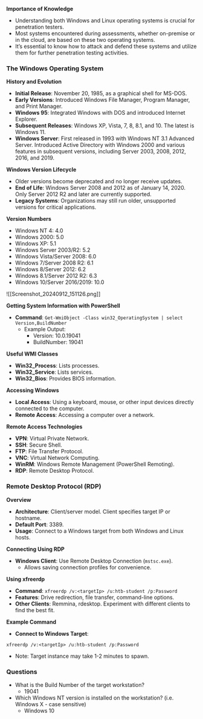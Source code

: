 **Importance of Knowledge**
- Understanding both Windows and Linux operating systems is crucial for penetration testers.
- Most systems encountered during assessments, whether on-premise or in the cloud, are based on these two operating systems.
- It’s essential to know how to attack and defend these systems and utilize them for further penetration testing activities.

### The Windows Operating System

**History and Evolution**
- **Initial Release**: November 20, 1985, as a graphical shell for MS-DOS.
- **Early Versions**: Introduced Windows File Manager, Program Manager, and Print Manager.
- **Windows 95**: Integrated Windows with DOS and introduced Internet Explorer.
- **Subsequent Releases**: Windows XP, Vista, 7, 8, 8.1, and 10. The latest is Windows 11.
- **Windows Server**: First released in 1993 with Windows NT 3.1 Advanced Server. Introduced Active Directory with Windows 2000 and various features in subsequent versions, including Server 2003, 2008, 2012, 2016, and 2019.

**Windows Version Lifecycle**
- Older versions become deprecated and no longer receive updates.
- **End of Life**: Windows Server 2008 and 2012 as of January 14, 2020. Only Server 2012 R2 and later are currently supported.
- **Legacy Systems**: Organizations may still run older, unsupported versions for critical applications.


**Version Numbers**
- Windows NT 4: 4.0
- Windows 2000: 5.0
- Windows XP: 5.1
- Windows Server 2003/R2: 5.2
- Windows Vista/Server 2008: 6.0
- Windows 7/Server 2008 R2: 6.1
- Windows 8/Server 2012: 6.2
- Windows 8.1/Server 2012 R2: 6.3
- Windows 10/Server 2016/2019: 10.0

![[Screenshot_20240912_151126.png]]


**Getting System Information with PowerShell**
- **Command**: `Get-WmiObject -Class win32_OperatingSystem | select Version,BuildNumber`
    - Example Output:
        - Version: 10.0.19041
        - BuildNumber: 19041

**Useful WMI Classes**
- **Win32_Process**: Lists processes.
- **Win32_Service**: Lists services.
- **Win32_Bios**: Provides BIOS information.

**Accessing Windows**
- **Local Access**: Using a keyboard, mouse, or other input devices directly connected to the computer.
- **Remote Access**: Accessing a computer over a network.

**Remote Access Technologies**
- **VPN**: Virtual Private Network.
- **SSH**: Secure Shell.
- **FTP**: File Transfer Protocol.
- **VNC**: Virtual Network Computing.
- **WinRM**: Windows Remote Management (PowerShell Remoting).
- **RDP**: Remote Desktop Protocol.


### Remote Desktop Protocol (RDP)
**Overview**
- **Architecture**: Client/server model. Client specifies target IP or hostname.
- **Default Port**: 3389.
- **Usage**: Connect to a Windows target from both Windows and Linux hosts.

**Connecting Using RDP**
- **Windows Client**: Use Remote Desktop Connection (`mstsc.exe`).
    - Allows saving connection profiles for convenience.

**Using xfreerdp**
- **Command**: `xfreerdp /v:<targetIp> /u:htb-student /p:Password`
- **Features**: Drive redirection, file transfer, command-line options.
- **Other Clients**: Remmina, rdesktop. Experiment with different clients to find the best fit.

**Example Command**
- **Connect to Windows Target**:
```
xfreerdp /v:<targetIp> /u:htb-student /p:Password
```
- Note: Target instance may take 1-2 minutes to spawn.

### Questions
- What is the Build Number of the target workstation?
	- 19041
- Which Windows NT version is installed on the workstation? (i.e. Windows X - case sensitive)
	- Windows 10